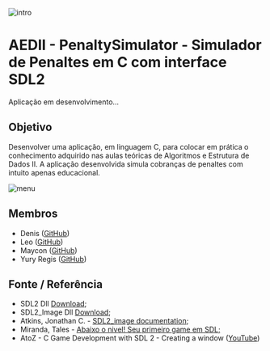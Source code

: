 ![intro](https://user-images.githubusercontent.com/29512626/84350714-37eada80-ab90-11ea-9557-0005745c8fab.png)

# AEDII - PenaltySimulator - Simulador de Penaltes em C com interface SDL2
Aplicação em desenvolvimento...

## Objetivo
Desenvolver uma aplicação, em linguagem C, para colocar em prática o conhecimento adquirido nas aulas teóricas de Algoritmos e Estrutura de Dados II. A aplicação desenvolvida simula cobranças de penaltes com intuito apenas educacional.

![menu](https://user-images.githubusercontent.com/29512626/84351781-67024b80-ab92-11ea-9a48-cae8fe07cde0.png)

## Membros
* Denis ([GitHub](https://github.com/denisjssilva))
* Leo ([GitHub](https://github.com/Leooh99))
* Maycon ([GitHub](https://github.com/mayconbr))
* Yury Regis ([GitHub](https://github.com/YuryRegis))

## Fonte / Referência
* SDL2 Dll [Download](https://www.libsdl.org/download-2.0.php);
* SDL2_Image Dll [Download](https://www.libsdl.org/projects/SDL_image/);
* Atkins, Jonathan C. - [SDL2_image documentation](https://www.libsdl.org/projects/SDL_image/docs/SDL_image.html);
* Miranda, Tales - [Abaixo o nivel! Seu primeiro game em SDL;](https://abaixonivel.wordpress.com/tutoriais/sdl2/seu-primeiro-game-em-sdl-p1/)
* AtoZ - C Game Development with SDL 2 - Creating a window ([YouTube](https://www.youtube.com/watch?v=23rD7xdd9ZE&list=PL0A4HYJyi7d_qL97vyuNqlJzKXtXEoNZK&index=7))
